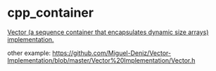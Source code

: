# cpp_container

[Vector (a sequence container that encapsulates dynamic size arrays) implementation.](https://github.com/kuznetsov-m/cpp_container/blob/master/vector.cpp)

other example:
https://github.com/Miguel-Deniz/Vector-Implementation/blob/master/Vector%20Implementation/Vector.h